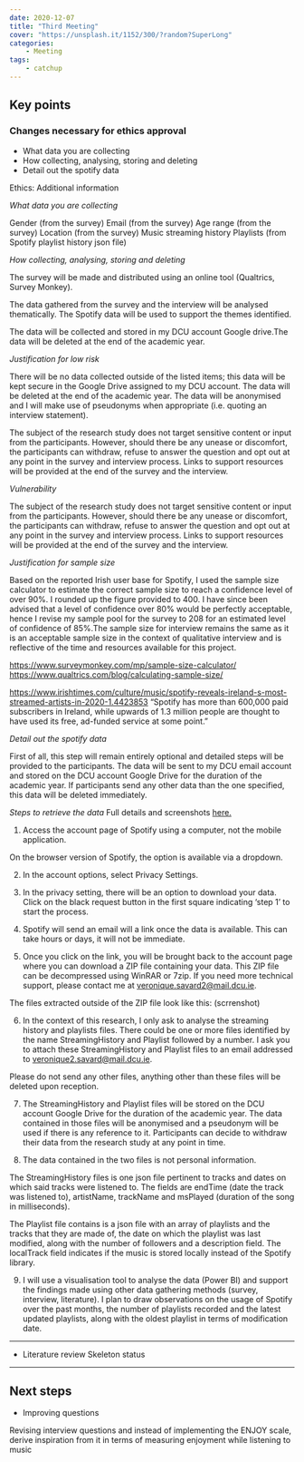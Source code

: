 ```yaml
---
date: 2020-12-07
title: "Third Meeting"
cover: "https://unsplash.it/1152/300/?random?SuperLong"
categories: 
    - Meeting
tags:
    - catchup
---
```


## Key points

### Changes necessary for ethics approval

- What data you are collecting
- How collecting, analysing, storing and deleting 
- Detail out the spotify data  

Ethics: Additional information

*What data you are collecting*

Gender (from the survey)
Email (from the survey)
Age range (from the survey)
Location (from the survey)
Music streaming history 
Playlists (from Spotify playlist history json file)

*How collecting, analysing, storing and deleting* 

The survey will be made and distributed using an online tool (Qualtrics, Survey Monkey).

The data gathered from the survey and the interview will be analysed thematically. The Spotify data will be used to support the themes identified.

The data will be collected and stored in my DCU account Google drive.The data will be deleted at the end of the academic year.

*Justification for low risk*

There will be no data collected outside of the listed items; this data will be kept secure in the Google Drive assigned to my DCU account. The data will be deleted at the end of the academic year. The data will be anonymised and I will make use of pseudonyms when appropriate (i.e. quoting an interview statement).

The subject of the research study does not target sensitive content or input from the participants. However, should there be any unease or discomfort, the participants can withdraw, refuse to answer the question and opt out at any point in the survey and interview process. Links to support resources will be provided at the end of the survey and the interview.


*Vulnerability*

The subject of the research study does not target sensitive content or input from the participants. However, should there be any unease or discomfort, the participants can withdraw, refuse to answer the question and opt out at any point in the survey and interview process. Links to support resources will be provided at the end of the survey and the interview.


*Justification for sample size*

Based on the reported Irish user base for Spotify, I used the sample size calculator to estimate the correct sample size to reach a confidence level of over 90%. I rounded up the figure provided to 400. I have since been advised that a level of confidence over 80% would be perfectly acceptable, hence I revise my sample pool for the survey to 208 for an estimated level of confidence of 85%.The sample size for interview remains the same as it is an acceptable sample size in the context of qualitative interview and is reflective of the time and resources available for this project.

https://www.surveymonkey.com/mp/sample-size-calculator/
https://www.qualtrics.com/blog/calculating-sample-size/ 

https://www.irishtimes.com/culture/music/spotify-reveals-ireland-s-most-streamed-artists-in-2020-1.4423853
“Spotify has more than 600,000 paid subscribers in Ireland, while upwards of 1.3 million people are thought to have used its free, ad-funded service at some point.”


*Detail out the spotify data*  

First of all, this step will remain entirely optional and detailed steps will be provided to the participants. The data will be sent to my DCU email account and stored on the DCU account Google Drive for the duration of the academic year.  If participants send any other data than the one specified, this data will be deleted immediately.


*Steps to retrieve the data*
Full details and screenshots [here.](https://docs.google.com/document/d/1aLpHAALhcPWFr6b0ZyVDev5kR8_bn-v3TNzKmSiaZvY/edit#heading=h.osad709wrksf)

1. Access the account page of Spotify using a computer, not the mobile application.

On the browser version of Spotify, the option is available via a dropdown.

2. In the account options, select Privacy Settings.

3. In the privacy setting, there will be an option to download your data. Click on the black request button in the first square indicating ‘step 1’ to start the process.

4. Spotify will send an email will a link once the data is available. This can take hours or days, it will not be immediate.

5. Once you click on the link, you will be brought back to the account page where you can download a ZIP file containing your data. This ZIP file can be decompressed using WinRAR or 7zip. If you need more technical support, please contact me at veronique.savard2@mail.dcu.ie.

The files extracted outside of the ZIP file look like this:
(scrrenshot)

6. In the context of this research, I only ask to analyse the streaming history and playlists files. There could be one or more files identified by the name StreamingHistory and Playlist followed by a number. I ask you to attach these StreamingHistory and Playlist files to an email addressed to veronique2.savard@mail.dcu.ie.

Please do not send any other files, anything other than these files will be deleted upon reception.

7. The StreamingHistory and Playlist files will be stored on the DCU account Google Drive for the duration of the academic year. The data contained in those files will be anonymised and a pseudonym will be used if there is any reference to it. Participants can decide to withdraw their data from the research study at any point in time.

8. The data contained in the two files is not personal information.

The StreamingHistory files is one json file pertinent to tracks and dates on which said tracks were listened to. The fields are endTime (date the track was listened to), artistName, trackName and msPlayed (duration of the song in milliseconds).


  The Playlist file contains is a json file with an array of playlists and the tracks that they are made of, the date on which the playlist was last modified, along with the number of followers and a description field. The localTrack field indicates if the music is stored locally instead of the Spotify library.



9. I will use a visualisation tool to analyse the data (Power BI) and support the findings made using other data gathering methods (survey, interview, literature).
I plan to draw observations on the usage of Spotify over the past months, the number of playlists recorded and the latest updated playlists, along with the oldest playlist in terms of modification date.

---
- Literature review
Skeleton status

---
## Next steps
- Improving questions

Revising interview questions and instead of implementing the ENJOY scale, derive inspiration from it in terms of measuring enjoyment while listening to music
